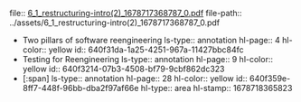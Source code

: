 file:: [6_1_restructuring-intro(2)_1678717368787_0.pdf](../assets/6_1_restructuring-intro(2)_1678717368787_0.pdf)
file-path:: ../assets/6_1_restructuring-intro(2)_1678717368787_0.pdf

- Two pillars of software reengineering
  ls-type:: annotation
  hl-page:: 4
  hl-color:: yellow
  id:: 640f31da-1a25-4251-967a-11427bbc84fc
- Testing for Reengineering
  ls-type:: annotation
  hl-page:: 9
  hl-color:: yellow
  id:: 640f3214-07b3-4508-bf79-9cbf862dc323
- [:span]
  ls-type:: annotation
  hl-page:: 28
  hl-color:: yellow
  id:: 640f359e-8ff7-448f-96bb-dba2f97af66e
  hl-type:: area
  hl-stamp:: 1678718365823